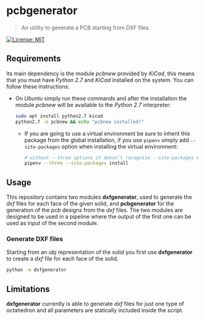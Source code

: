 [license]: https://opensource.org/licenses/MIT
[license-badge]: https://img.shields.io/github/license/dexpota/pcbgenerator.svg?style=for-the-badge

# pcbgenerator

> An utility to generate a PCB starting from DXF files.

[![License: MIT][license-badge]][license]

## Requirements

Its main dependency is the module *pcbnew* provided by *KiCad*, this means that you must have *Python 2.7* and *KiCad*
installed on the system. You can follow these instructions:

- On *Ubuntu* simply run these commands and after the installation the module *pcbnew* will be available to the
*Python 2.7* interpreter:

    ```bash
    sudo apt install python2.7 kicad
    python2.7 -m pcbnew && echo "pcbnew installed!"
    ```

    - If you are going to use a virtual environment be sure to inherit this package from the global installation, if you
      use `pipenv` simply add `--site-packages` option when installing the virtual environment:
        ```bash
        # without --three options it doesn't recognize --site-packages option
        pipenv --three --site-packages install
        ```

## Usage

This repository contains two modules **dxfgenerator**, used to generate the *dxf* files for each face of the given
solid, and **pcbgenerator** for the generation of the *pcb* designs from the *dxf* files. The two modules are designed
to be used in a pipeline where the output of the first one can be used as input of the second module.

### Generate DXF files

Starting from an *obj* representation of the solid you first use **dxfgenerator** to create a *dxf* file for each face
of the solid.

```bash
python -m dxfgenerator
```

## Limitations

**dxfgenerator** currently is able to generate *dxf* files for just one type of octahedron and all parameters are statically
included inside the script.
